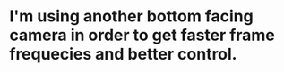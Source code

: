 # I'm using another bottom facing camera in order to get faster frame frequecies and better control.
#
